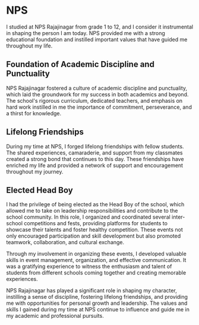 # NPS

I studied at NPS Rajajinagar from grade 1 to 12, and I consider it instrumental in shaping the person I am today. NPS provided me with a strong educational foundation and instilled important values that have guided me throughout my life.

## Foundation of Academic Discipline and Punctuality

NPS Rajajinagar fostered a culture of academic discipline and punctuality, which laid the groundwork for my success in both academics and beyond. The school's rigorous curriculum, dedicated teachers, and emphasis on hard work instilled in me the importance of commitment, perseverance, and a thirst for knowledge.

## Lifelong Friendships

During my time at NPS, I forged lifelong friendships with fellow students. The shared experiences, camaraderie, and support from my classmates created a strong bond that continues to this day. These friendships have enriched my life and provided a network of support and encouragement throughout my journey.

## Elected Head Boy 

I had the privilege of being elected as the Head Boy of the school, which allowed me to take on leadership responsibilities and contribute to the school community. In this role, I organized and coordinated several inter-school competitions and fests, providing platforms for students to showcase their talents and foster healthy competition. These events not only encouraged participation and skill development but also promoted teamwork, collaboration, and cultural exchange.

Through my involvement in organizing these events, I developed valuable skills in event management, organization, and effective communication. It was a gratifying experience to witness the enthusiasm and talent of students from different schools coming together and creating memorable experiences.

NPS Rajajinagar has played a significant role in shaping my character, instilling a sense of discipline, fostering lifelong friendships, and providing me with opportunities for personal growth and leadership. The values and skills I gained during my time at NPS continue to influence and guide me in my academic and professional pursuits.

